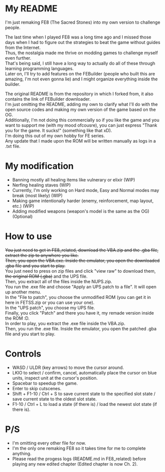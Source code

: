 My README
===
I'm just remaking FE8 (The Sacred Stones) into my own version to challenge people. 

The last time when I played FE8 was a long time ago and I missed those days when I had to figure out the strategies to beat the game without guides from the Internet.\
Thus, the nostalgia made me thrive on modding games to challenge myself even further.\
That's being said, I still have a long way to actually do all of these through learning programming languages.\
Later on, I'll try to add features on the FEBuilder (people who built this are amazing, I'm not even gonna lie) and I might organize everything inside the builder.

The original README is from the repository in which I forked from, it also contains the link of FEBuilder downloader.\
I'm just omitting the README, adding my own to clarify what I'll do with the open source codes and making my own version of the game based on the OG.\
Additionally, I'm not doing this commercially so if you like the game and you want to support me (with my mood ofcousre), you can just express "Thank you for the game. It sucks!" (something like that xD).\
I'm doing this out of my own hobby for FE series.\
Any update that I made upon the ROM will be written manually as logs in a .txt file.

My modification
===
- Banning mostly all healing items like vulnerary or elixir (WIP)
- Nerfing healing staves (WIP)
- Currently, I'm only working on Hard mode, Easy and Normal modes may break (most likely) (WIP)
- Making game intentionally harder (enemy, reinforcement, map layout, etc.) (WIP)
- Adding modified weapons (weapon's model is the same as the OG) (Optional)

How to use
===
~~You just need to get in FE8_related, download the VBA.zip and the .gba file, extract the zip to anywhere you like.\
Then, you open the VBA.exe. Inside the emulator, you open the downloaded .gba file and you start to play.~~\
You just need to press on zip files and click "view raw" to download them, ~~the original ROM (.gba)~~ and the UPS file.\
Then, you extract all of the files inside the NUPS.zip.\
You run the .exe file and choose "Apply an UPS patch to a file". It will open up another menu.\
In the "File to patch", you choose the unmodified ROM (you can get it in here in FETSS.zip or you can use your one).\
In the "UPS patch", you choose my UPS file.\
Finally, you click "Patch" and there you have it, my remade version inside the ROM :D.\
In order to play, you extract the .exe file inside the VBA.zip.\
Then, you run the .exe file. Inside the emulator, you open the patched .gba file and you start to play.

Controls
===
- WASD / ULDR (key arrows) to move the cursor around.
- LKIO to select / confirm, cancel, automatically place the cursor on blue units, inspect unit at the cursor's position.
- Spacebar to speedup the game.
- Enter to skip cutscenes.
- Shift + F1-10 / Ctrl + S to save current state to the specified slot state / save current state to the oldest slot state.
- F1-10 / Ctrl + L to load a state (if there is) / load the newest slot state (if there is).

P/S 
===
- I'm omitting every other file for now.
- I'm the only one remaking FE8 so it takes time for me to complete anything.
- Please read the progess logs (README.md in FE8_related) before playing any new edited chapter (Edited chapter is now Ch. 2).
